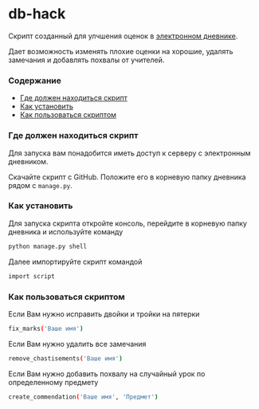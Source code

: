 # db-hack

Скрипт созданный для улчшения оценок в [электронном дневнике](https://github.com/devmanorg/e-diary/tree/master).

Дает возможность изменять плохие оценки на хорошие, удалять замечания и добавлять похвалы от учителей.


### Содержание

- [Где должен находиться скрипт](#где-должен-находиться-скрипт)
- [Как установить](#как-установить)
- [Как пользоваться скриптом](#как-пользоваться-скриптом)


### Где должен находиться скрипт
Для запуска вам понадобится иметь доступ к серверу с электронным дневником.

Скачайте скрипт с GitHub. Положите его в корневую папку дневника рядом с `manage.py`.


### Как установить
Для запуска скрипта откройте консоль, перейдите в корневую папку дневника и используйте команду
```sh
python manage.py shell
```

Далее импортируйте скрипт командой
```sh
import script
```

### Как пользоваться скриптом

Если Вам нужно исправить двойки и тройки на пятерки
```sh
fix_marks('Ваше имя')
```

Если Вам нужно удалить все замечания
```sh
remove_chastisements('Ваше имя')
```

Если Вам нужно добавить похвалу на случайный урок по определенному предмету
```sh
create_commendation('Ваше имя', 'Предмет')
```
